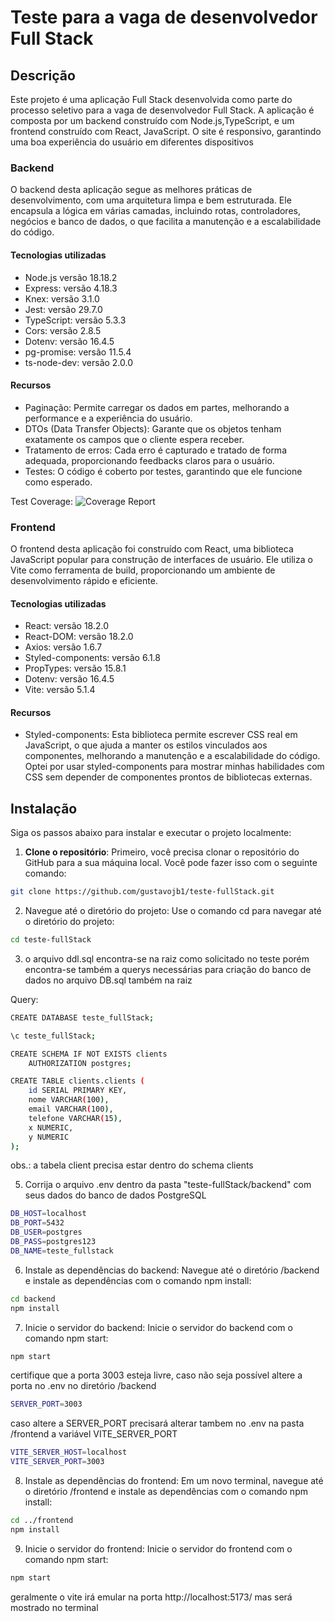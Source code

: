 # Teste para a vaga de desenvolvedor Full Stack

## Descrição

Este projeto é uma aplicação Full Stack desenvolvida como parte do processo seletivo para a vaga de desenvolvedor Full Stack. A aplicação é composta por um backend construído com Node.js,TypeScript, e um frontend construído com React, JavaScript. O site é responsivo, garantindo uma boa experiência do usuário em diferentes dispositivos

### Backend

O backend desta aplicação segue as melhores práticas de desenvolvimento, com uma arquitetura limpa e bem estruturada. Ele encapsula a lógica em várias camadas, incluindo rotas, controladores, negócios e banco de dados, o que facilita a manutenção e a escalabilidade do código.

#### Tecnologias utilizadas

- Node.js versão 18.18.2
- Express: versão 4.18.3
- Knex: versão 3.1.0
- Jest: versão 29.7.0
- TypeScript: versão 5.3.3
- Cors: versão 2.8.5
- Dotenv: versão 16.4.5
- pg-promise: versão 11.5.4
- ts-node-dev: versão 2.0.0

#### Recursos

- Paginação: Permite carregar os dados em partes, melhorando a performance e a experiência do usuário.
- DTOs (Data Transfer Objects): Garante que os objetos tenham exatamente os campos que o cliente espera receber.
- Tratamento de erros: Cada erro é capturado e tratado de forma adequada, proporcionando feedbacks claros para o usuário.
- Testes: O código é coberto por testes, garantindo que ele funcione como esperado.

Test Coverage:
![Coverage Report](https://private-user-images.githubusercontent.com/111311986/310960299-043e47ec-2bf0-4210-bd93-05ddeb065c2f.png?jwt=eyJhbGciOiJIUzI1NiIsInR5cCI6IkpXVCJ9.eyJpc3MiOiJnaXRodWIuY29tIiwiYXVkIjoicmF3LmdpdGh1YnVzZXJjb250ZW50LmNvbSIsImtleSI6ImtleTUiLCJleHAiOjE3MDk4NTQ1MzMsIm5iZiI6MTcwOTg1NDIzMywicGF0aCI6Ii8xMTEzMTE5ODYvMzEwOTYwMjk5LTA0M2U0N2VjLTJiZjAtNDIxMC1iZDkzLTA1ZGRlYjA2NWMyZi5wbmc_WC1BbXotQWxnb3JpdGhtPUFXUzQtSE1BQy1TSEEyNTYmWC1BbXotQ3JlZGVudGlhbD1BS0lBVkNPRFlMU0E1M1BRSzRaQSUyRjIwMjQwMzA3JTJGdXMtZWFzdC0xJTJGczMlMkZhd3M0X3JlcXVlc3QmWC1BbXotRGF0ZT0yMDI0MDMwN1QyMzMwMzNaJlgtQW16LUV4cGlyZXM9MzAwJlgtQW16LVNpZ25hdHVyZT1jMDViMzZhZWRhNWQ5ODc0MzYwYmQ4MzAzYzNkZGY1YWUzMzc5NDVlNmU3ZjFlNjhmZDk1MDEzNDYyYzIzNWYwJlgtQW16LVNpZ25lZEhlYWRlcnM9aG9zdCZhY3Rvcl9pZD0wJmtleV9pZD0wJnJlcG9faWQ9MCJ9.NxLzO9Kznun_BkISkSl5PCS6B77qDm_eFTT0DJGQBZU)


### Frontend

O frontend desta aplicação foi construído com React, uma biblioteca JavaScript popular para construção de interfaces de usuário. Ele utiliza o Vite como ferramenta de build, proporcionando um ambiente de desenvolvimento rápido e eficiente.

#### Tecnologias utilizadas

- React: versão 18.2.0
- React-DOM: versão 18.2.0
- Axios: versão 1.6.7
- Styled-components: versão 6.1.8
- PropTypes: versão 15.8.1
- Dotenv: versão 16.4.5
- Vite: versão 5.1.4

#### Recursos

- Styled-components: Esta biblioteca permite escrever CSS real em JavaScript, o que ajuda a manter os estilos vinculados aos componentes, melhorando a manutenção e a escalabilidade do código. Optei por usar styled-components para mostrar minhas habilidades com CSS sem depender de componentes prontos de bibliotecas externas.

## Instalação

Siga os passos abaixo para instalar e executar o projeto localmente:

1. **Clone o repositório**: Primeiro, você precisa clonar o repositório do GitHub para a sua máquina local. Você pode fazer isso com o seguinte comando:
```bash
git clone https://github.com/gustavojb1/teste-fullStack.git
```

2. Navegue até o diretório do projeto: Use o comando cd para navegar até o diretório do projeto:
```bash
cd teste-fullStack
```
3. o arquivo ddl.sql encontra-se na raiz como solicitado no teste porém encontra-se também a querys necessárias para criação do banco de dados no arquivo DB.sql também na raiz

Query:
```bash
CREATE DATABASE teste_fullStack;

\c teste_fullStack;

CREATE SCHEMA IF NOT EXISTS clients
    AUTHORIZATION postgres;

CREATE TABLE clients.clients (
    id SERIAL PRIMARY KEY,
    nome VARCHAR(100),
    email VARCHAR(100),
    telefone VARCHAR(15),
    x NUMERIC,
    y NUMERIC
);
```
obs.: a tabela client precisa estar dentro do schema clients

5. Corrija o arquivo .env dentro da pasta "teste-fullStack/backend" com seus dados do banco de dados PostgreSQL
```bash
DB_HOST=localhost
DB_PORT=5432
DB_USER=postgres
DB_PASS=postgres123
DB_NAME=teste_fullstack
```

6. Instale as dependências do backend: Navegue até o diretório /backend e instale as dependências com o comando npm install:
```bash
cd backend
npm install
```

7. Inicie o servidor do backend: Inicie o servidor do backend com o comando npm start:
```bash
npm start
```
certifique que a porta 3003 esteja livre, caso não seja possível altere a porta no .env no diretório /backend
```bash
SERVER_PORT=3003
```
caso altere a SERVER_PORT precisará alterar tambem no .env na pasta /frontend a variável VITE_SERVER_PORT
```bash
VITE_SERVER_HOST=localhost
VITE_SERVER_PORT=3003
```

8. Instale as dependências do frontend: Em um novo terminal, navegue até o diretório /frontend e instale as dependências com o comando npm install:
```bash
cd ../frontend
npm install
```

9. Inicie o servidor do frontend: Inicie o servidor do frontend com o comando npm start:
```bash
npm start
```
geralmente o vite irá emular na porta  http://localhost:5173/ mas será mostrado no terminal
